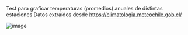 Test para graficar temperaturas (promedios) anuales de distintas estaciones
Datos extraídos desde https://climatologia.meteochile.gob.cl/

![image](https://github.com/user-attachments/assets/247ca899-7d77-4a31-9bd5-6db58acecd3a)
